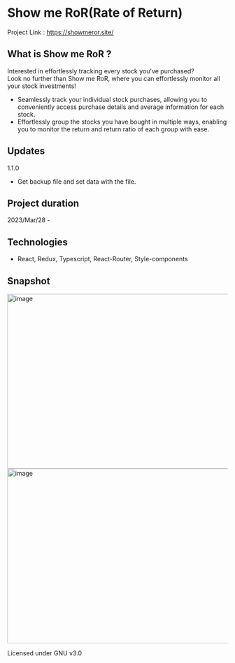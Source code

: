 # Show me RoR(Rate of Return)

Project Link : <https://showmeror.site/>

## What is Show me RoR ?

Interested in effortlessly tracking every stock you've purchased? <br/>
Look no further than Show me RoR, where you can effortlessly monitor all your stock investments!

- Seamlessly track your individual stock purchases, allowing you to conveniently access purchase details and average information for each stock.
- Effortlessly group the stocks you have bought in multiple ways, enabling you to monitor the return and return ratio of each group with ease.

## Updates

1.1.0

- Get backup file and set data with the file.

## Project duration

2023/Mar/28 -

## Technologies

- React, Redux, Typescript, React-Router, Style-components

## Snapshot

<img src="https://drive.google.com/uc?export=view&id=1AC9v8sIyaQP5vDf3hRSScK0IMLCavAwq" alt="image" width="800" height="400">
<img src="https://drive.google.com/uc?export=view&id=1wCb5kEbg8lBWrJUp1smwMr3jVPVFH606" alt="image" width="800" height="400">

Licensed under GNU v3.0
